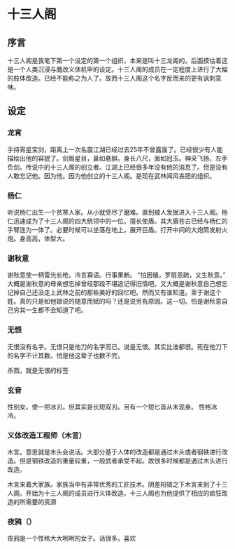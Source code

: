 # 十三人阁

## 序言
十三人阁是我笔下第一个设定的第一个组织，本来是叫十三龙阁的。后面摸估着这是一个人类沉浸与魔改义体机甲的设定。十三人阁的成员在一定程度上进行了大幅的肢体改造。已经不能称之为人了。故而十三人阁这个名字反而来的更有讽刺意味。

## 设定
### 龙宵 
手持宵星宝剑，距离上一次名震江湖已经过去25年不曾露面了。已经很少有人能描绘出他的容貌了。剑眉星目，鼻如悬胆。身长八尺，面如冠玉。神采飞扬，左手负剑。传说中的十三人阁的创立者。江湖上已经很多年没有他的消息了。但是没有人敢忘记他。因为他。因为他创立的十三人阁。是现在武林闻风丧胆的组织。

### 杨仁
听说杨仁出生一个贫寒人家。从小就受尽了磨难。直到被人发掘进入十三人阁。杨仁迅速成为了十三人阁的四大统领中的一位。擅长使盾。其大盾苍古已经与杨仁的手臂连为一体了。必要时候可以坐落在地上。展开巨盾。打开中间的大炮筒发射火炮。身高高，体型大。

### 谢秋意
谢秋意使一柄雷光长枪。冷言寡语。行事果断。
“怕因循，罗扇恩疏，又生秋意。” 大概是谢秋意的母亲想忘掉曾经那段不堪追记得旧情吧。又大概是谢秋意自己想忘记掉自己还没走上武林之前的那些美好的回忆吧。然而又有谁知道。至于谢这个姓。真的只是如他娘说的随意而赋的吗？还是说另有原因。这一切。怕是谢秋意自己穷其一生都不会知道了吧。

### 无恨
无恨没有名字。无恨只是他刀的名字而已。说是无恨。其实比谁都恨。死在他刀下的名字不计其数。怕是他这辈子也数不完。

杀戮，就是无恨的标签

### 玄音
性别女。使一把冰刃。但其实是长短双刃。另有一个短匕首从未现身。
性格冰冷。

### 义体改造工程师（木言）
木言。意思就是木头会说话。大部分基于人体的改造都是通过木头或者钢铁进行改造。但是钢铁改造的重量较重，一般武者承受不起。故很多时候都是通过木头进行改造。

木言来着大家族。家族当中有非常优秀的工匠技术。阴差阳错之下木言来到了十三人阁。开始为十三人阁的成员进行义体改造。十三人阁也为他提供了相应的疯狂改造的所需要的资源

### 夜鸦（）
夜鸦是一个性格大大咧咧的女子。话很多。喜欢